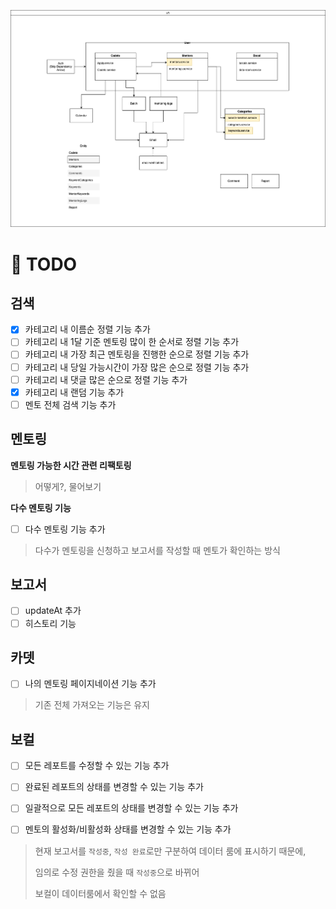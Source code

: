 ![polar](./42polar.png)

# 📝 TODO

## 검색

- [x] 카테고리 내 이름순 정렬 기능 추가
- [ ] 카테고리 내 1달 기준 멘토링 많이 한 순서로 정렬 기능 추가
- [ ] 카테고리 내 가장 최근 멘토링을 진행한 순으로 정렬 기능 추가
- [ ] 카테고리 내 당일 가능시간이 가장 많은 순으로 정렬 기능 추가
- [ ] 카테고리 내 댓글 많은 순으로 정렬 기능 추가
- [x] 카테고리 내 랜덤 기능 추가
- [ ] 멘토 전체 검색 기능 추가

## 멘토링

**멘토링 가능한 시간 관련 리팩토링**

> 어떻게?, 물어보기

**다수 멘토링 기능**

- [ ] 다수 멘토링 기능 추가

> 다수가 멘토링을 신청하고 보고서를 작성할 때 멘토가 확인하는 방식

## 보고서

- [ ] updateAt 추가
- [ ] 히스토리 기능

## 카뎃

- [ ] 나의 멘토링 페이지네이션 기능 추가

> 기존 전체 가져오는 기능은 유지

## 보컬

- [ ] 모든 레포트를 수정할 수 있는 기능 추가

- [ ] 완료된 레포트의 상태를 변경할 수 있는 기능 추가

- [ ] 일괄적으로 모든 레포트의 상태를 변경할 수 있는 기능 추가

- [ ] 멘토의 활성화/비활성화 상태를 변경할 수 있는 기능 추가

> 현재 보고서를 `작성중`, `작성 완료`로만 구분하여 데이터 룸에 표시하기 때문에,
>
> 임의로 수정 권한을 줬을 때 `작성중`으로 바뀌어
>
> 보컬이 데이터룸에서 확인할 수 없음

